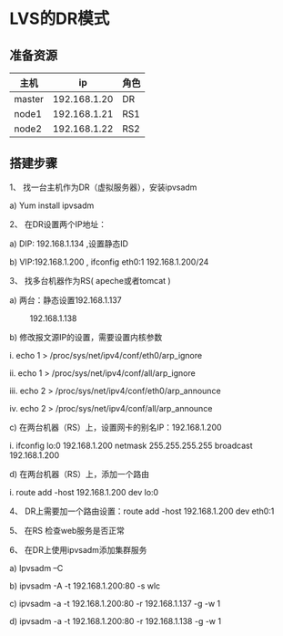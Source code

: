 # LVS的DR模式

## 准备资源
| 主机 | ip | 角色 |
| --- | --- | --- |
| master | 192.168.1.20 | DR |
| node1 | 192.168.1.21 | RS1 |
| node2 | 192.168.1.22 | RS2 |


## 搭建步骤

1、 找一台主机作为DR（虚拟服务器），安装ipvsadm

a) Yum install ipvsadm

2、 在DR设置两个IP地址：

a) DIP: 192.168.1.134 ,设置静态ID

b) VIP:192.168.1.200 , ifconfig eth0:1 192.168.1.200/24

3、 找多台机器作为RS( apeche或者tomcat )

a) 两台：静态设置192.168.1.137

          192.168.1.138

b) 修改报文源IP的设置，需要设置内核参数

i. echo 1 > /proc/sys/net/ipv4/conf/eth0/arp_ignore

ii. echo 1 > /proc/sys/net/ipv4/conf/all/arp_ignore

iii. echo 2 > /proc/sys/net/ipv4/conf/eth0/arp_announce

iv. echo 2 > /proc/sys/net/ipv4/conf/all/arp_announce

c) 在两台机器（RS）上，设置网卡的别名IP：192.168.1.200

i. ifconfig lo:0 192.168.1.200 netmask 255.255.255.255 broadcast 192.168.1.200

d) 在两台机器（RS）上，添加一个路由

i. route add -host 192.168.1.200 dev lo:0

4、 DR上需要加一个路由设置：route add -host 192.168.1.200 dev eth0:1

5、 在RS 检查web服务是否正常

6、 在DR上使用ipvsadm添加集群服务

a) Ipvsadm –C

b) ipvsadm -A -t 192.168.1.200:80 -s wlc

c) ipvsadm -a -t 192.168.1.200:80 -r 192.168.1.137 -g -w 1

d) ipvsadm -a -t 192.168.1.200:80 -r 192.168.1.138 -g -w 1
